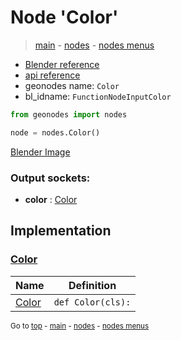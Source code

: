 # Node 'Color'

> [main](../structure.md) - [nodes](nodes.md) - [nodes menus](nodes_menus.md)

- [Blender reference](https://docs.blender.org/manual/en/latest/modeling/geometry_nodes/input/color.html)
- [api reference](https://docs.blender.org/api/current/bpy.types.FunctionNodeInputColor.html)
- geonodes name: `Color`
- bl_idname: `FunctionNodeInputColor`

```python
from geonodes import nodes

node = nodes.Color()
```

[Blender Image](self.node_image_ref)

### Output sockets:

- **color** : [Color](Color.md)

## Implementation

### [Color](Color.md)

| Name | Definition |
|------|------------|
 | [Color](Color.md#Color-classmethod) | `def Color(cls):` |

<sub>Go to [top](#node-Color) - [main](../structure.md) - [nodes](nodes.md) - [nodes menus](nodes_menus.md)</sub>

